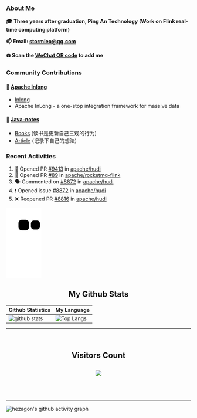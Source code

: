 
### About Me

**🎓 Three years after graduation, Ping An Technology (Work on Flink real-time computing platform)**

**📫 Email: stormleo@qq.com**

**☎️ Scan the [WeChat QR code](https://github.com/leosanqing/leosanqing/blob/master/img/WechatIMG216.jpeg) to add me**

### Community Contributions

#### 🚀 [Apache Inlong](https://github.com/apache/inlong)

- [Inlong](https://inlong.apache.org)
- Apache InLong - a one-stop integration framework for massive data

#### 🚀 [Java-notes](https://github.com/leosanqing/Java-Notes)
- [Books](https://github.com/leosanqing/Java-Notes/tree/master/books) (读书是更新自己三观的行为)
- [Article](https://github.com/leosanqing/thoughtful-article) (记录下自己的想法)
### Recent Activities
<!--START_SECTION:activity-->
1. 💪 Opened PR [#9413](https://github.com/apache/hudi/pull/9413) in [apache/hudi](https://github.com/apache/hudi)
2. 💪 Opened PR [#89](https://github.com/apache/rocketmq-flink/pull/89) in [apache/rocketmq-flink](https://github.com/apache/rocketmq-flink)
3. 🗣 Commented on [#8872](https://github.com/apache/hudi/issues/8872#issuecomment-1575502157) in [apache/hudi](https://github.com/apache/hudi)
4. ❗ Opened issue [#8872](https://github.com/apache/hudi/issues/8872) in [apache/hudi](https://github.com/apache/hudi)
5. ❌ Reopened PR [#8816](https://github.com/apache/hudi/pull/8816) in [apache/hudi](https://github.com/apache/hudi)
<!--END_SECTION:activity-->

![github contribution grid snake animation](https://raw.githubusercontent.com/leosanqing/leosanqing/output/github-contribution-grid-snake.svg)

<!-- START NEW SECTION -->
<p align="center">
 <h2 align="center">My Github Stats</h2>

| Github Statistics                                                                                           | My Language                                                                                                                 |
| ----------------------------------------------------------------------------------------------------------- | --------------------------------------------------------------------------------------------------------------------------- |
| ![github stats](https://github-readme-stats.vercel.app/api?username=leosanqing&theme=radical&show_icons=true) | ![Top Langs](https://github-readme-stats.vercel.app/api/top-langs/?username=leosanqing&hide=TeX&layout=compact&theme=dark) |

<hr>

<div align="center">
<br><h2 align="centre"><b>Visitors Count</b></p>  
<p align="center"><img align="center" src="https://profile-counter.glitch.me/{leosanqing}/count.svg" /></p> 
<br></div>

<hr>

![hezagon's github activity graph](https://activity-graph.herokuapp.com/graph?username=leosanqing&theme=react-dark)

